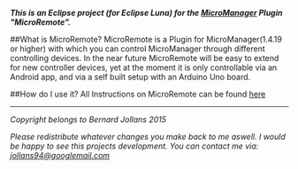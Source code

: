 ***This is an Eclipse project (for Eclipse Luna) for the [MicroManager](https://www.micro-manager.org/ "MicroManager Homepage") Plugin "MicroRemote".***

##What is MicroRemote?
MicroRemote is a Plugin for MicroManager(1.4.19 or higher) with which you can control MicroManager through different controlling devices. In the near future MicroRemote will be easy to extend for new controller devices, yet at the moment it is only controllable via an Android app, and via a self built setup with an Arduino Uno board.

##How do I use it?
All Instructions on MicroRemote can be found [here](mutterer.org/imaging)


------
*Copyright belongs to Bernard Jollans 2015*

*Please redistribute whatever changes you make back to me aswell.*
*I would be happy to see this projects development.*
*You can contact me via:*
*jollans94@googlemail.com*